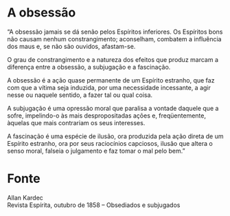 # A obsessão

“A obsessão jamais se dá senão pelos Espíritos inferiores. Os Espíritos bons não causam nenhum constrangimento; aconselham, combatem a influência dos maus e, se não são ouvidos, afastam-se.

O grau de constrangimento e a natureza dos efeitos que produz marcam a diferença entre a obsessão, a subjugação e a fascinação.

A obsessão é a ação quase permanente de um Espírito estranho, que faz com que a vítima seja induzida, por uma necessidade incessante, a agir nesse ou naquele sentido, a fazer tal ou qual coisa.

A subjugação é uma opressão moral que paralisa a vontade daquele que a sofre, impelindo-o às mais despropositadas ações e, freqüentemente, àquelas que mais contrariam os seus interesses.

A fascinação é uma espécie de ilusão, ora produzida pela ação direta de um Espírito estranho, ora por seus raciocínios capciosos, ilusão que altera o senso moral, falseia o julgamento e faz tomar o mal pelo bem.”

# Fonte
Allan Kardec  
Revista Espírita, outubro de 1858 – Obsediados e subjugados  

